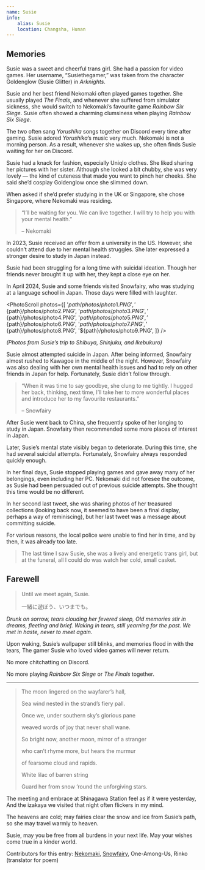 ```yaml
---
name: Susie
info:
    alias: Susie
    location: Changsha, Hunan
---
```


## Memories

Susie was a sweet and cheerful trans girl. She had a passion for video games. Her username, “Susiethegamer,” was taken from the character Goldenglow (Susie Glitter) in *Arknights*.

Susie and her best friend Nekomaki often played games together.
She usually played *The Finals*, and whenever she suffered from simulator sickness, she would switch to Nekomaki’s favourite game *Rainbow Six Siege*.
Susie often showed a charming clumsiness when playing *Rainbow Six Siege*.

The two often sang *Yorushika* songs together on Discord every time after gaming.
Susie adored *Yorushika*’s music very much.
Nekomaki is not a morning person. As a result, whenever she wakes up, she often finds Susie waiting for her on Discord.

Susie had a knack for fashion, especially Uniqlo clothes.
She liked sharing her pictures with her sister.
Although she looked a bit chubby, she was very lovely — the kind of cuteness that made you want to pinch her cheeks.
She said she’d cosplay Goldenglow once she slimmed down.

When asked if she’d prefer studying in the UK or Singapore, she chose Singapore, where Nekomaki was residing.

> “I’ll be waiting for you. We can live together. I will try to help you with your mental health.”
>
> – Nekomaki

In 2023, Susie received an offer from a university in the US. However, she couldn’t attend due to her mental health struggles.
She later expressed a stronger desire to study in Japan instead.

Susie had been struggling for a long time with suicidal ideation.
Though her friends never brought it up with her, they kept a close eye on her.

In April 2024, Susie and some friends visited Snowfairy, who was studying at a language school in Japan.
Those days were filled with laughter.

<PhotoScroll photos={[
'${path}/photos/photo1.PNG',
'${path}/photos/photo2.PNG',
'${path}/photos/photo3.PNG',
'${path}/photos/photo4.PNG',
'${path}/photos/photo5.PNG',
'${path}/photos/photo6.PNG',
'${path}/photos/photo7.PNG',
'${path}/photos/photo8.PNG',
'${path}/photos/photo9.PNG',
]} />

*(Photos from Susie’s trip to Shibuya, Shinjuku, and Ikebukuro)*

Susie almost attempted suicide in Japan.
After being informed, Snowfairy almost rushed to Kawagoe in the middle of the night.
However, Snowfairy was also dealing with her own mental health issues and had to rely on other friends in Japan for help.
Fortunately, Susie didn’t follow through.

> “When it was time to say goodbye, she clung to me tightly. I hugged her back, thinking, next time, I’ll take her to more wonderful places and introduce her to my favourite restaurants.”
>
> – Snowfairy

After Susie went back to China, she frequently spoke of her longing to study in Japan.
Snowfairy then recommended some more places of interest in Japan.

Later, Susie’s mental state visibly began to deteriorate.
During this time, she had several suicidal attempts.
Fortunately, Snowfairy always responded quickly enough.

In her final days, Susie stopped playing games and gave away many of her belongings, even including her PC.
Nekomaki did not foresee the outcome,
as Susie had been persuaded out of previous suicide attempts.
She thought this time would be no different.

<!-- By the time the local police arrived, it was too late.

The lively, vibrant Susie from our memories had become a distant echo. Her funeral saw her spirit reduced to a small, cold box. -->

In her second last tweet,
she was sharing photos of her treasured collections (looking back now, it seemed to have been a final display, perhaps a way of reminiscing),
but her last tweet was a message about committing suicide.

For various reasons, the local police were unable to find her in time, and by then, it was already too late.

> The last time I saw Susie, she was a lively and energetic trans girl, but at the funeral, all I could do was watch her cold, small casket.

## Farewell

> Until we meet again, Susie.
>
> 一緒に遊ぼう、いつまでも。

<!-- The memories are vivid and heavy—dreams of Susie’s laughter fade into tears. Her wallpaper still flickers on the screen, a cruel reminder of the girl who loved video games but will never return. -->

*Drunk on sorrow, tears clouding her fevered sleep,
Old memories stir in dreams, fleeting and brief.
Waking in tears, still yearning for the past.
We met in haste, never to meet again.*

Upon waking, Susie’s wallpaper still blinks,
and memories flood in with the tears,
The gamer Susie who loved video games will never return.

No more chitchatting on Discord.

No more playing *Rainbow Six Siege* or *The Finals* together.

---

> The moon lingered on the wayfarer’s hall, 
> 
> Sea wind nested in the strand’s fiery pall.
> 
> Once we, under southern sky’s glorious pane
> 
> weaved words of joy that never shall wane.
>
> So bright now, another moon, mirror of a stranger
> 
> who can’t rhyme more, but hears the murmur
> 
> of fearsome cloud and rapids.
> 
> White lilac of barren string
> 
> Guard her from snow ’round the unforgiving stars.

The meeting and embrace at Shinagawa Station feel as if it were yesterday,
And the izakaya we visited that night often flickers in my mind.

The heavens are cold; may fairies clear the snow and ice from Susie’s path,
so she may travel warmly to heaven.

Susie, may you be free from all burdens in your next life.
May your wishes come true in a kinder world.

Contributors for this entry: [Nekomaki](https://twitter.com/nekomakiQAQ), [Snowfairy](https://twitter.com/snowfairy011026), One-Among-Us, Rinko (translator for poem)

